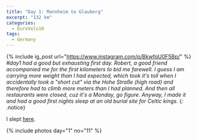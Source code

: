 ```yaml
---
title: "Day 1: Mannheim to Glauberg"
excerpt: "132 km"
categories:
  - EuroVelo10
tags:
  - Germany
---
```

{% include ig_post url="https://www.instagram.com/p/BkwfqU0F5Bp/" %}
_#day1 had a good but exhausting first day. Robert, a good friend accompanied me for the first kilometers to bid me farewell. I guess I am carrying more weight than I had expected, which took it's toll when I accidentally took a "short cut" via the Hohe Straße (high road) and therefore had to climb more meters than I had planned. And then all restaurants were closed, cuz it's a Monday, go figure. Anyway, I made it and had a good first nights sleep at an old burial site for Celtic kings._
{: .notice}

I slept [here](https://www.openstreetmap.org/node/282716503).

{% include photos day="1" no="11" %}